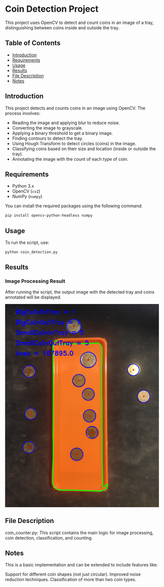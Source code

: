 # Coin Detection Project

This project uses OpenCV to detect and count coins in an image of a tray, distinguishing between coins inside and outside the tray.

## Table of Contents

- [Introduction](#introduction)
- [Requirements](#requirements)
- [Usage](#usage)
- [Results](#results)
- [File Description](#file-description)
- [Notes](#notes)

## Introduction

This project detects and counts coins in an image using OpenCV. The process involves:
- Reading the image and applying blur to reduce noise.
- Converting the image to grayscale.
- Applying a binary threshold to get a binary image.
- Finding contours to detect the tray.
- Using Hough Transform to detect circles (coins) in the image.
- Classifying coins based on their size and location (inside or outside the tray).
- Annotating the image with the count of each type of coin.

## Requirements

- Python 3.x
- OpenCV (`cv2`)
- NumPy (`numpy`)

You can install the required packages using the following command:
```bash
pip install opencv-python-headless numpy
```

## Usage

To run the script, use:
```bash
python coin_detection.py
```

## Results

### Image Processing Result
After running the script, the output image with the detected tray and coins annotated will be displayed.

![Output Image](output.png)

## File Description

coin_counter.py: This script contains the main logic for image processing, coin detection, classification, and counting.
## Notes

This is a basic implementation and can be extended to include features like:

Support for different coin shapes (not just circular).
Improved noise reduction techniques.
Classification of more than two coin types.

